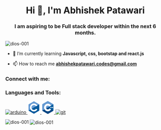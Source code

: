 <h1 align="center">Hi 👋, I'm Abhishek Patawari</h1>
<h3 align="center">I am aspiring to be Full stack developer within the next 6 months.</h3>

<p align="left"> <img src="https://komarev.com/ghpvc/?username=dios-001&label=Profile%20views&color=0e75b6&style=flat" alt="dios-001" /> </p>

- 🌱 I’m currently learning **Javascript, css, bootstap and react.js**

- 📫 How to reach me **abhishekpatawari.codes@gmail.com**

<h3 align="left">Connect with me:</h3>
<p align="left">
</p>

<h3 align="left">Languages and Tools:</h3>
<p align="left"> <a href="https://www.arduino.cc/" target="_blank" rel="noreferrer"> <img src="https://cdn.worldvectorlogo.com/logos/arduino-1.svg" alt="arduino" width="40" height="40"/> </a> <a href="https://www.cprogramming.com/" target="_blank" rel="noreferrer"> <img src="https://raw.githubusercontent.com/devicons/devicon/master/icons/c/c-original.svg" alt="c" width="40" height="40"/> </a> <a href="https://www.w3schools.com/cpp/" target="_blank" rel="noreferrer"> <img src="https://raw.githubusercontent.com/devicons/devicon/master/icons/cplusplus/cplusplus-original.svg" alt="cplusplus" width="40" height="40"/> </a> <a href="https://git-scm.com/" target="_blank" rel="noreferrer"> <img src="https://www.vectorlogo.zone/logos/git-scm/git-scm-icon.svg" alt="git" width="40" height="40"/> </a> </p>

<p><img align="left" src="https://github-readme-stats.vercel.app/api/top-langs?username=dios-001&show_icons=true&locale=en&layout=compact" alt="dios-001" /></p>

<p>&nbsp;<img align="center" src="https://github-readme-stats.vercel.app/api?username=dios-001&show_icons=true&locale=en" alt="dios-001" /></p>

